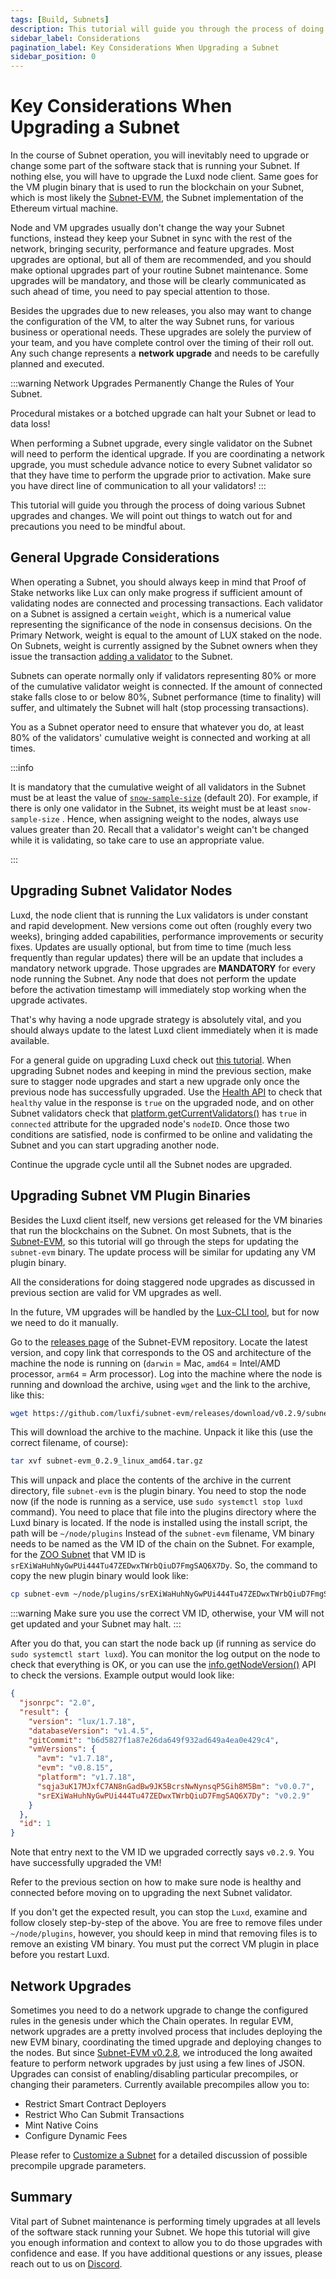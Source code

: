 ```yaml
---
tags: [Build, Subnets]
description: This tutorial will guide you through the process of doing various Subnet upgrades and changes including what to watch out for and suggested precautions.
sidebar_label: Considerations
pagination_label: Key Considerations When Upgrading a Subnet
sidebar_position: 0
---
```


# Key Considerations When Upgrading a Subnet

In the course of Subnet operation, you will inevitably need to upgrade or change some part of the
software stack that is running your Subnet. If nothing else, you will have to upgrade the
Luxd node client. Same goes for the VM plugin binary that is used to run the blockchain on
your Subnet, which is most likely the [Subnet-EVM](https://github.com/luxfi/subnet-evm), the
Subnet implementation of the Ethereum virtual machine.

Node and VM upgrades usually don't change the way your Subnet functions, instead they keep your
Subnet in sync with the rest of the network, bringing security, performance and feature upgrades.
Most upgrades are optional, but all of them are recommended, and you should make optional upgrades
part of your routine Subnet maintenance. Some upgrades will be mandatory, and those will be clearly
communicated as such ahead of time, you need to pay special attention to those.

Besides the upgrades due to new releases, you also may want to change the configuration of the VM,
to alter the way Subnet runs, for various business or operational needs. These upgrades are solely
the purview of your team, and you have complete control over the timing of their roll out. Any such
change represents a **network upgrade** and needs to be carefully planned and executed.

:::warning
Network Upgrades Permanently Change the Rules of Your Subnet.

Procedural mistakes or a botched upgrade can halt your Subnet or lead to data loss!

When performing a Subnet upgrade, every single validator on the Subnet will need to perform the
identical upgrade. If you are coordinating a network upgrade, you must schedule advance notice to
every Subnet validator so that they have time to perform the upgrade prior to activation. Make sure
you have direct line of communication to all your validators!
:::

This tutorial will guide you through the process of doing various Subnet upgrades and changes. We
will point out things to watch out for and precautions you need to be mindful about.

## General Upgrade Considerations

When operating a Subnet, you should always keep in mind that Proof of Stake networks like Lux
can only make progress if sufficient amount of validating nodes are connected and processing
transactions. Each validator on a Subnet is assigned a certain `weight`, which is a numerical value
representing the significance of the node in consensus decisions. On the Primary Network, weight is
equal to the amount of LUX staked on the node. On Subnets, weight is currently assigned by the
Subnet owners when they issue the transaction [adding a validator](/reference/luxd/p-chain/api.md#platformaddsubnetvalidator) to the Subnet.

Subnets can operate normally only if validators representing 80% or more of the cumulative validator
weight is connected. If the amount of connected stake falls close to or below 80%, Subnet
performance (time to finality) will suffer, and ultimately the Subnet will halt (stop processing
transactions).

You as a Subnet operator need to ensure that whatever you do, at least 80% of the validators'
cumulative weight is connected and working at all times.

:::info

It is mandatory that the cumulative weight of all validators in the Subnet must be at least
the value of
[`snow-sample-size`](/nodes/configure/luxd-config-flags.md#snow-sample-size-int) (default
20). For example, if there is only one validator in the Subnet, its weight must be at least
`snow-sample-size` . Hence, when assigning weight to the nodes, always use values greater than 20.
Recall that a validator's weight can't be changed while it is validating, so take care to use an
appropriate value.

:::

## Upgrading Subnet Validator Nodes

Luxd, the node client that is running the Lux validators is under constant and rapid
development. New versions come out often (roughly every two weeks), bringing added capabilities,
performance improvements or security fixes. Updates are usually optional, but from time to time
(much less frequently than regular updates) there will be an update that includes a mandatory
network upgrade. Those upgrades are **MANDATORY** for every node running the Subnet. Any node that
does not perform the update before the activation timestamp will immediately stop working when the
upgrade activates.

That's why having a node upgrade strategy is absolutely vital, and you should always update to the
latest Luxd client immediately when it is made available.

For a general guide on upgrading Luxd check out [this tutorial](/nodes/maintain/upgrade-your-luxd-node.md). When upgrading Subnet nodes and
keeping in mind the previous section, make sure to stagger node upgrades and start a new upgrade
only once the previous node has successfully upgraded. Use the [Health API](/reference/luxd/health-api.md#healthhealth) to check that `healthy` value in the response
is `true` on the upgraded node, and on other Subnet validators check that
[platform.getCurrentValidators()](/reference/luxd/p-chain/api.md#platformgetcurrentvalidators)
has `true` in `connected` attribute for the upgraded node's `nodeID`. Once those two conditions are
satisfied, node is confirmed to be online and validating the Subnet and you can start upgrading
another node.

Continue the upgrade cycle until all the Subnet nodes are upgraded.

## Upgrading Subnet VM Plugin Binaries

Besides the Luxd client itself, new versions get released for the VM binaries that run the
blockchains on the Subnet. On most Subnets, that is the
[Subnet-EVM](https://github.com/luxfi/subnet-evm), so this tutorial will go through the steps for
updating the `subnet-evm` binary. The update process will be similar for updating any VM plugin
binary.

All the considerations for doing staggered node upgrades as discussed in previous section are valid
for VM upgrades as well.

In the future, VM upgrades will be handled by the [Lux-CLI
tool](https://github.com/luxfi/cli), but for now we need to do it manually.

Go to the [releases page](https://github.com/luxfi/subnet-evm/releases) of the Subnet-EVM
repository. Locate the latest version, and copy link that corresponds to the OS and architecture of
the machine the node is running on (`darwin` = Mac, `amd64` = Intel/AMD processor, `arm64` = Arm
processor). Log into the machine where the node is running and download the archive, using `wget`
and the link to the archive, like this:

```bash
wget https://github.com/luxfi/subnet-evm/releases/download/v0.2.9/subnet-evm_0.2.9_linux_amd64.tar.gz
```

This will download the archive to the machine. Unpack it like this (use the correct filename, of course):

```bash
tar xvf subnet-evm_0.2.9_linux_amd64.tar.gz
```

This will unpack and place the contents of the archive in the current directory, file `subnet-evm`
is the plugin binary. You need to stop the node now (if the node is running as a service, use `sudo
systemctl stop luxd` command). You need to place that file into the plugins directory where
the Luxd binary is located. If the node is installed using the install script, the path will
be `~/node/plugins` Instead of the `subnet-evm` filename, VM binary needs to be named as
the VM ID of the chain on the Subnet. For example, for the [ZOO
Subnet](https://subnets-test.lux.network/zoo) that VM ID is
`srEXiWaHuhNyGwPUi444Tu47ZEDwxTWrbQiuD7FmgSAQ6X7Dy`. So, the command to copy the new plugin binary
would look like:

```bash
cp subnet-evm ~/node/plugins/srEXiWaHuhNyGwPUi444Tu47ZEDwxTWrbQiuD7FmgSAQ6X7Dy
```

:::warning
Make sure you use the correct VM ID, otherwise, your VM will not get updated and your Subnet may halt.
:::

After you do that, you can start the node back up (if running as service do `sudo systemctl start
luxd`). You can monitor the log output on the node to check that everything is OK, or you can
use the
[info.getNodeVersion()](https://docs.lux.network/apis/luxd/apis/info#infogetnodeversion) API
to check the versions. Example output would look like:

```json
{
  "jsonrpc": "2.0",
  "result": {
    "version": "lux/1.7.18",
    "databaseVersion": "v1.4.5",
    "gitCommit": "b6d5827f1a87e26da649f932ad649a4ea0e429c4",
    "vmVersions": {
      "avm": "v1.7.18",
      "evm": "v0.8.15",
      "platform": "v1.7.18",
      "sqja3uK17MJxfC7AN8nGadBw9JK5BcrsNwNynsqP5Gih8M5Bm": "v0.0.7",
      "srEXiWaHuhNyGwPUi444Tu47ZEDwxTWrbQiuD7FmgSAQ6X7Dy": "v0.2.9"
    }
  },
  "id": 1
}
```

Note that entry next to the VM ID we upgraded correctly says `v0.2.9`. You have successfully
upgraded the VM!

Refer to the previous section on how to make sure node is healthy and connected before moving on to
upgrading the next Subnet validator.

If you don't get the expected result, you can stop the `Luxd`, examine and follow closely
step-by-step of the above. You are free to remove files under `~/node/plugins`, however,
you should keep in mind that removing files is to remove an existing VM binary. You must put the
correct VM plugin in place before you restart Luxd.

## Network Upgrades

Sometimes you need to do a network upgrade to change the configured rules in the genesis under which
the Chain operates. In regular EVM, network upgrades are a pretty involved process that includes
deploying the new EVM binary, coordinating the timed upgrade and deploying changes to the nodes. But
since [Subnet-EVM v0.2.8](https://github.com/luxfi/subnet-evm/releases/tag/v0.2.8), we introduced
the long awaited feature to perform network upgrades by just using a few lines of JSON. Upgrades can
consist of enabling/disabling particular precompiles, or changing their parameters. Currently
available precompiles allow you to:

- Restrict Smart Contract Deployers
- Restrict Who Can Submit Transactions
- Mint Native Coins
- Configure Dynamic Fees

Please refer to [Customize a Subnet](/build/subnet/upgrade/customize-a-subnet.md#network-upgrades-enabledisable-precompiles) for
a detailed discussion
of possible precompile upgrade parameters.

## Summary

Vital part of Subnet maintenance is performing timely upgrades at all levels of the software stack
running your Subnet. We hope this tutorial will give you enough information and context to allow you
to do those upgrades with confidence and ease. If you have additional questions or any issues,
please reach out to us on [Discord](https://chat.lux.network).
